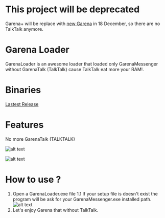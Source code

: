 # This project will be deprecated

Garena+ will be replace with [new Garena](https://platform.garena.in.th/plus/) in 18 December, so there are no TalkTalk anymore.

# Garena Loader

GarenaLoader is an awesome loader that loaded only GarenaMessenger without GarenaTalk (TalkTalk) cause TalkTalk eat more your RAM!.

# Binaries

[Lastest Release](https://github.com/blackSourcez/GarenaLoader/releases)

# Features

No more GarenaTalk (TALKTALK)

![alt text](https://github.com/blackSourcez/GarenaLoader/blob/master/screenshots/notalktalk.png)

![alt text](https://github.com/blackSourcez/GarenaLoader/blob/master/screenshots/notalktalk_process.png)

# How to use ?

1. Open a GarenaLoader.exe file
1.1 If your setup file is doesn't exist the program will be ask for your GarenaMessenger.exe installed path.
![alt text](https://raw.githubusercontent.com/blackSourcez/GarenaLoader/master/screenshots/choose_garena_path.png)
2. Let's enjoy Garena that without TalkTalk.
